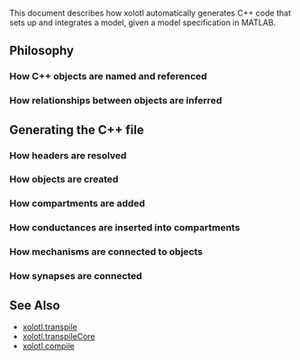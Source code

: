 This document describes how xolotl automatically generates C++ code
that sets up and integrates a model, given a model specification in
MATLAB.


## Philosophy



### How C++ objects are named and referenced

### How relationships between objects are inferred  

## Generating the C++ file

### How headers are resolved


### How objects are created

### How compartments are added

### How conductances are inserted into compartments

### How mechanisms are connected to objects

### How synapses are connected

## See Also


* [xolotl.transpile](https://xolotl.readthedocs.io/en/master/reference/matlab/xolotl/#transpile)
* [xolotl.transpileCore](https://xolotl.readthedocs.io/en/master/reference/matlab/xolotl/#transpileCore)
* [xolotl.compile](https://xolotl.readthedocs.io/en/master/reference/matlab/xolotl/#compile)
